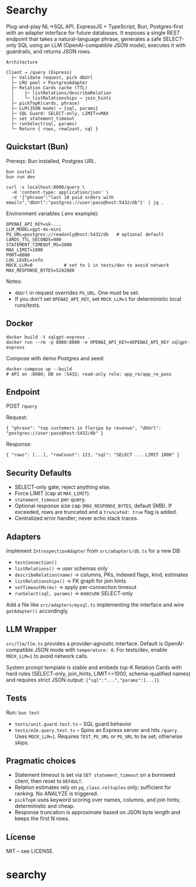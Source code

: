 # Searchy

Plug-and-play NL→SQL API. ExpressJS + TypeScript, Bun, Postgres-first with an adapter interface for future databases. It exposes a single REST endpoint that takes a natural-language phrase, generates a safe SELECT-only SQL using an LLM (OpenAI-compatible JSON mode), executes it with guardrails, and returns JSON rows.

```
Architecture

Client → /query (Express)
  ├─ Validate request, pick dbUrl
  ├─ LRU pool + PostgresAdapter
  ├─ Relation Cards cache (TTL)
  │    ├─ listRelations/describeRelation
  │    └─ listRelationships → join_hints
  ├─ pickTopK(cards, phrase)
  ├─ LLM(JSON mode) → {sql, params}
  ├─ SQL Guard: SELECT-only, LIMIT<=MAX
  ├─ set statement_timeout
  ├─ runSelect(sql, params)
  └─ Return { rows, rowCount, sql }
```

## Quickstart (Bun)

Prereqs: Bun installed, Postgres URL.

```
bun install
bun run dev

curl -s localhost:8080/query \
  -H 'content-type: application/json' \
  -d '{"phrase":"last 10 paid orders with emails","dbUrl":"postgres://user:pass@host:5432/db"}' | jq .
```

Environment variables (.env example):

```
OPENAI_API_KEY=sk-...
LLM_MODEL=gpt-4o-mini
PG_URL=postgres://readonly@host:5432/db   # optional default
CARDS_TTL_SECONDS=900
STATEMENT_TIMEOUT_MS=3000
MAX_LIMIT=1000
PORT=8080
LOG_LEVEL=info
MOCK_LLM=0            # set to 1 in tests/dev to avoid network
MAX_RESPONSE_BYTES=5242880
```

Notes:
- `dbUrl` in request overrides `PG_URL`. One must be set.
- If you don’t set `OPENAI_API_KEY`, set `MOCK_LLM=1` for deterministic local runs/tests.

## Docker

```
docker build -t sqlgpt-express .
docker run --rm -p 8080:8080 -e OPENAI_API_KEY=$OPENAI_API_KEY sqlgpt-express
```

Compose with demo Postgres and seed:

```
docker-compose up --build
# API on :8080; DB on :5432; read-only role: app_ro/app_ro_pass
```

## Endpoint

POST `/query`

Request:
```
{ "phrase": "top customers in floripa by revenue", "dbUrl": "postgres://user:pass@host:5432/db" }
```

Response:
```
{ "rows": [...], "rowCount": 123, "sql": "SELECT ... LIMIT 1000" }
```

## Security Defaults

- SELECT-only gate; reject anything else.
- Force LIMIT (cap at `MAX_LIMIT`).
- `statement_timeout` per query.
- Optional response size cap (`MAX_RESPONSE_BYTES`, default 5MB). If exceeded, rows are truncated and a `truncated: true` flag is added.
- Centralized error handler; never echo stack traces.

## Adapters

Implement `IntrospectionAdapter` from `src/adapters/db.ts` for a new DB:

- `testConnection()`
- `listRelations()` → user schemas only
- `describeRelation(name)` → columns, PKs, indexed flags, kind, estimates
- `listRelationships()` → FK graph for join hints
- `setTimeoutMs(ms)` → apply per-connection timeout
- `runSelect(sql, params)` → execute SELECT-only

Add a file like `src/adapters/mysql.ts` implementing the interface and wire `getAdapter()` accordingly.

## LLM Wrapper

`src/llm/llm.ts` provides a provider-agnostic interface. Default is OpenAI-compatible JSON mode with `temperature: 0`. For tests/dev, enable `MOCK_LLM=1` to avoid network calls.

System prompt template is stable and embeds top-K Relation Cards with hard rules (SELECT-only, join_hints, LIMIT<=1000, schema-qualified names) and requires strict JSON output: `{"sql":"...","params":[...]}`.

## Tests

Run: `bun test`

- `tests/unit.guard.test.ts` – SQL guard behavior
- `tests/e2e.query.test.ts` – Spins an Express server and hits `/query`. Uses `MOCK_LLM=1`. Requires `TEST_PG_URL` or `PG_URL` to be set; otherwise skips.

## Pragmatic choices

- Statement timeout is set via `SET statement_timeout` on a borrowed client, then reset to `DEFAULT`.
- Relation estimates rely on `pg_class.reltuples` only; sufficient for ranking. No ANALYZE is triggered.
- `pickTopK` uses keyword scoring over names, columns, and join hints; deterministic and cheap.
- Response truncation is approximate based on JSON byte length and keeps the first N rows.

## License

MIT – see LICENSE.

# searchy
